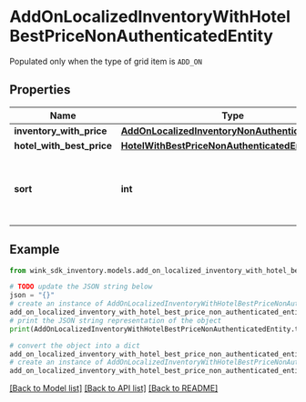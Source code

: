# AddOnLocalizedInventoryWithHotelBestPriceNonAuthenticatedEntity

Populated only when the type of grid item is `ADD_ON`

## Properties

Name | Type | Description | Notes
------------ | ------------- | ------------- | -------------
**inventory_with_price** | [**AddOnLocalizedInventoryNonAuthenticatedEntity**](AddOnLocalizedInventoryNonAuthenticatedEntity.md) |  | [optional] 
**hotel_with_best_price** | [**HotelWithBestPriceNonAuthenticatedEntity**](HotelWithBestPriceNonAuthenticatedEntity.md) |  | [optional] 
**sort** | **int** | Populated when the record is in the context of static lists. | [optional] [default to 0]

## Example

```python
from wink_sdk_inventory.models.add_on_localized_inventory_with_hotel_best_price_non_authenticated_entity import AddOnLocalizedInventoryWithHotelBestPriceNonAuthenticatedEntity

# TODO update the JSON string below
json = "{}"
# create an instance of AddOnLocalizedInventoryWithHotelBestPriceNonAuthenticatedEntity from a JSON string
add_on_localized_inventory_with_hotel_best_price_non_authenticated_entity_instance = AddOnLocalizedInventoryWithHotelBestPriceNonAuthenticatedEntity.from_json(json)
# print the JSON string representation of the object
print(AddOnLocalizedInventoryWithHotelBestPriceNonAuthenticatedEntity.to_json())

# convert the object into a dict
add_on_localized_inventory_with_hotel_best_price_non_authenticated_entity_dict = add_on_localized_inventory_with_hotel_best_price_non_authenticated_entity_instance.to_dict()
# create an instance of AddOnLocalizedInventoryWithHotelBestPriceNonAuthenticatedEntity from a dict
add_on_localized_inventory_with_hotel_best_price_non_authenticated_entity_from_dict = AddOnLocalizedInventoryWithHotelBestPriceNonAuthenticatedEntity.from_dict(add_on_localized_inventory_with_hotel_best_price_non_authenticated_entity_dict)
```
[[Back to Model list]](../README.md#documentation-for-models) [[Back to API list]](../README.md#documentation-for-api-endpoints) [[Back to README]](../README.md)


